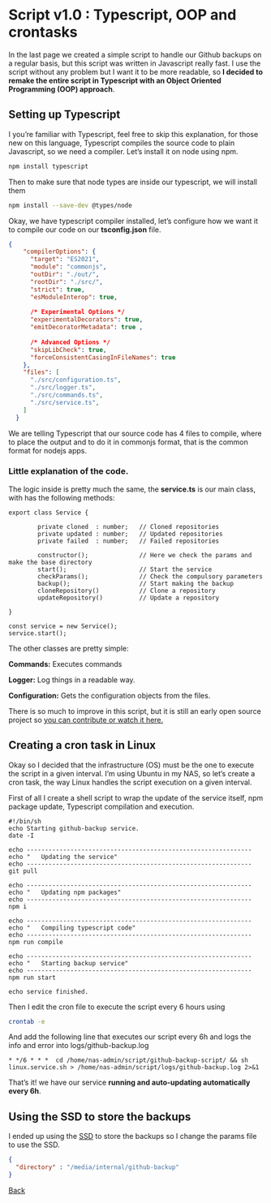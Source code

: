 # Script v1.0 : Typescript, OOP and crontasks

In the last page we created a simple script to handle our Github backups on a regular basis, but this script was written in Javascript really fast. I use the script without any problem but I want it to be more readable, so **I decided to remake the entire script in Typescript with an Object Oriented Programming (OOP) approach**.

## Setting up Typescript

I you’re familiar with Typescript, feel free to skip this explanation, for those new on this language, Typescript compiles the source code to plain Javascript, so we need a compiler. Let’s install it on node using npm.

```bash
npm install typescript
```

Then to make sure that node types are inside our typescript, we will install them 

  

```bash
npm install --save-dev @types/node
```

Okay, we have typescript compiler installed, let’s configure how we want it to compile our code on our **tsconfig.json** file.

```json
{
    "compilerOptions": {
      "target": "ES2021",
      "module": "commonjs",
      "outDir": "./out/",
      "rootDir": "./src/",
      "strict": true,
      "esModuleInterop": true,
  
      /* Experimental Options */
      "experimentalDecorators": true,
      "emitDecoratorMetadata": true ,
  
      /* Advanced Options */
      "skipLibCheck": true,
      "forceConsistentCasingInFileNames": true
    },
    "files": [
      "./src/configuration.ts",
      "./src/logger.ts",
      "./src/commands.ts",
      "./src/service.ts",
    ]
  }
```

We are telling Typescript that our source code has 4 files to compile, where to place the output and to do it in commonjs format, that is the common format for nodejs apps.

### Little explanation of the code.

The logic inside is pretty much the same, the **service.ts** is our main class, with has the following methods: 

```tsx
export class Service {

		private cloned  : number;   // Cloned repositories
		private updated : number;   // Updated repositories
		private failed  : number;   // Failed repositories

		constructor();              // Here we check the params and make the base directory  
		start();                    // Start the service
		checkParams();              // Check the compulsory parameters
		backup();                   // Start making the backup
		cloneRepository()           // Clone a repository
		updateRepository()          // Update a repository

}

const service = new Service();
service.start();
```

The other classes are pretty simple: 

**Commands:**            Executes commands

**Logger:**                    Log things in a readable way.

**Configuration:**         Gets the configuration objects from the files.

 

There is so much to improve in this script, but it is still an early open source project so [you can contribute or watch it here.](https://github.com/akrck02/Github-backup-script)

## Creating a cron task in Linux

Okay so I decided that the infrastructure (OS) must be the one to execute the script in a given interval. I’m using Ubuntu in my NAS, so let’s create a cron task, the way Linux handles the script execution on a given interval. 

First of all I create a shell script to wrap the update of the service itself, npm package update, Typescript compilation and execution.

```tsx
#!/bin/sh
echo Starting github-backup service. 
date -I

echo --------------------------------------------------------------
echo "   Updating the service"
echo --------------------------------------------------------------
git pull

echo --------------------------------------------------------------
echo "   Updating npm packages"
echo --------------------------------------------------------------
npm i

echo --------------------------------------------------------------
echo "   Compiling typescript code" 
echo --------------------------------------------------------------
npm run compile

echo --------------------------------------------------------------
echo "   Starting backup service"
echo --------------------------------------------------------------
npm run start 

echo service finished.
```

Then I edit the cron file to execute the script every 6 hours using

```bash
crontab -e
```

And add the following line that executes our script every 6h and logs the info and error into logs/github-backup.log

```
* */6 * * *  cd /home/nas-admin/script/github-backup-script/ && sh linux.service.sh > /home/nas-admin/script/logs/github-backup.log 2>&1
```

That’s it! we have our service **running and auto-updating automatically every 6h**.

## Using the SSD to store the backups
I ended up using the [SSD](https://www.ssd-wiki.com/wiki/SSD_Wiki) to store the backups so I change the params file to use the SSD.

```json
{
  "directory" : "/media/internal/github-backup"
}
```


[Back](../../README.md)
